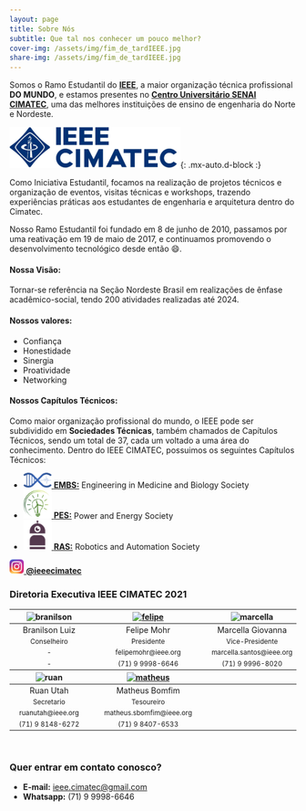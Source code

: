 ```yaml
---
layout: page
title: Sobre Nós
subtitle: Que tal nos conhecer um pouco melhor?
cover-img: /assets/img/fim_de_tardIEEE.jpg
share-img: /assets/img/fim_de_tardIEEE.jpg
---
```


Somos o Ramo Estudantil do [**IEEE**](https://www.ieee.org/), a maior organização técnica profissional **DO MUNDO**, e estamos presentes no [**Centro Universitário SENAI CIMATEC**](http://www.senaicimatec.com.br/), uma das melhores instituições de ensino de engenharia do Norte e Nordeste. 

![Logo IEEE](/assets/img/logo_azul_horizontal.png){: .mx-auto.d-block :}

Como Iniciativa Estudantil, focamos na realização de projetos técnicos e organização de eventos, visitas técnicas e workshops, trazendo experiências práticas aos estudantes de engenharia e arquitetura dentro do Cimatec.

Nosso Ramo Estudantil foi fundado em 8 de junho de 2010, passamos por uma reativação em 19 de maio de 2017, e continuamos promovendo o desenvolvimento tecnológico desde então &#128516;.

#### Nossa Visão:

Tornar-se referência na Seção Nordeste Brasil em realizações de ênfase acadêmico-social, tendo 200 atividades realizadas até 2024.

#### Nossos valores:
- Confiança
- Honestidade
- Sinergia
- Proatividade
- Networking

#### Nossos Capítulos Técnicos:
Como maior organização profissional do mundo, o IEEE pode ser subdividido em **Sociedades Técnicas**, também chamados de Capítulos Técnicos, sendo um total de 37, cada um voltado a uma área do conhecimento. Dentro do IEEE CIMATEC, possuimos os seguintes Capítulos Técnicos:
- [<img src="/assets/img/embs_logo.png" alt="drawing" width="50"/> **EMBS:**](https://ieeecimatec.github.io/capitulo-EMBS/) Engineering in Medicine and Biology Society 
- [<img src="/assets/img/pes_logo.png" alt="drawing" width="50"/> **PES:**](https://ieeecimatec.github.io/capitulo-PES/) Power and Energy Society 
- [<img src="/assets/img/ras_logo.png" alt="drawing" width="50"/> **RAS:**](https://ieeecimatec.github.io/capitulo-RAS/) Robotics and Automation Society

[<img src="/assets/img/logo_instagram.png" alt="drawing" width="25"/> **@ieeecimatec**](https://www.instagram.com/ieeecimatec/)

### Diretoria Executiva IEEE CIMATEC 2021
<div class="row">
  <div class=" col-xl-auto offset-xl-0 col-lg-4 offset-lg-0">
    <div class="mobile-side-scroller">
      <table class="table-borderless highlight">
        <thead>
          <tr>
            <th><center><img src="{{ 'assets/img/voluntarios/branilson.png' | relative_url }}" width="100" alt="branilson" class="img-fluid rounded-circle" /></center></th>
            <th></th>
             <th><a href="https://www.linkedin.com/in/felipe-mohr-a9922a15a"><center><img src="{{ 'assets/img/voluntarios/felipe_mohr.png' | relative_url}}" width="100" alt="felipe" class="img-fluid rounded-circle" /></center></a></th>
            <th></th>
            <th><center><img src="{{ 'assets/img/voluntarios/marcella_giovanna.png' | relative_url }}" width="100" alt="marcella" class="img-fluid rounded-circle"/></center></th>
          </tr>
        </thead>
        <tbody>
          <tr class="font-weight-bolder" style="text-align: center margin-top: 0">
            <td width="33.33%"><center>Branilson Luiz</center></td>
            <td></td>
            <td width="33.33%"><center>Felipe Mohr</center></td>
            <td></td>
            <td width="33.33%"><center>Marcella Giovanna</center></td>
          </tr>
          <tr style="text-align: center" >
            <td style="vertical-align: top"><small><center>Conselheiro</center></small></td>
            <td></td>
            <td style="vertical-align: top"><small><center>Presidente</center></small></td>
            <td></td>
            <td style="vertical-align: top"><small><center>Vice-Presidente</center></small></td>
          </tr>
          <tr style="text-align: center" >
            <td style="vertical-align: top"><small><center>-</center></small></td>
            <td></td>
            <td style="vertical-align: top"><small><center>felipemohr@ieee.org</center></small></td>
            <td></td>
            <td style="vertical-align: top"><small><center>marcella.santos@ieee.org</center></small></td>
          </tr>
          <tr style="text-align: center" >
            <td style="vertical-align: top"><small><center>-</center></small></td>
            <td></td>
            <td style="vertical-align: top"><small><center>(71) 9 9998-6646</center></small></td>
            <td></td>
            <td style="vertical-align: top"><small><center>(71) 9 9996-8020</center></small></td>
          </tr>
        </tbody>
        <thead>
          <tr>
            <th><center><img src="{{ 'assets/img/voluntarios/ruan_utah.png' | relative_url }}" width="100" alt="ruan" class="img-fluid rounded-circle"/></center></th>
            <th></th>
            <th><a href="https://www.linkedin.com/in/matheus-dos-santos-bomfim-459421191/"><center><img src="{{ 'assets/img/voluntarios/matheus_bomfim.png' | relative_url}}" width="100" alt="matheus" class="img-fluid rounded-circle" /></center></a></th>
          </tr>
        </thead>
        <tbody>
          <tr class="font-weight-bolder" style="text-align: center margin-top: 0">
            <td width="50%"><center>Ruan Utah</center></td>
            <td></td>
            <td width="50%"><center>Matheus Bomfim</center></td>
          </tr>
          <tr style="text-align: center" >
            <td style="vertical-align: top"><small><center>Secretario</center></small></td>
            <td></td>
            <td style="vertical-align: top"><small><center>Tesoureiro</center></small></td>
          </tr>
          <tr style="text-align: center" >
            <td style="vertical-align: top"><small><center>ruanutah@ieee.org</center></small></td>
            <td></td>
            <td style="vertical-align: top"><small><center>matheus.sbomfim@ieee.org</center></small></td>
          </tr>
          <tr style="text-align: center" >
            <td style="vertical-align: top"><small><center>(71) 9 8148-6272</center></small></td>
            <td></td>
            <td style="vertical-align: top"><small><center>(71) 9 8407-6533</center></small></td>
          </tr>
        </tbody>
      </table>
    </div>
  </div>
</div>

</br>

### Quer entrar em contato conosco?

- **E-mail:** ieee.cimatec@gmail.com
- **Whatsapp:** (71) 9 9998-6646
